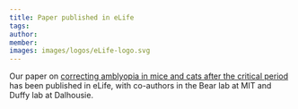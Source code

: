```yaml
---
title: Paper published in eLife
tags: 
author: 
member: 
images: images/logos/eLife-logo.svg
---
```


Our paper on [correcting amblyopia in mice and cats after the critical period](https://elifesciences.org/articles/70023) has been published in eLife, with co-authors in the Bear lab at MIT and Duffy lab at Dalhousie.


